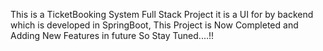 This is a TicketBooking System Full Stack Project it is a UI for by backend which is developed in SpringBoot, This Project is Now Completed and Adding New Features in future So Stay Tuned....!!